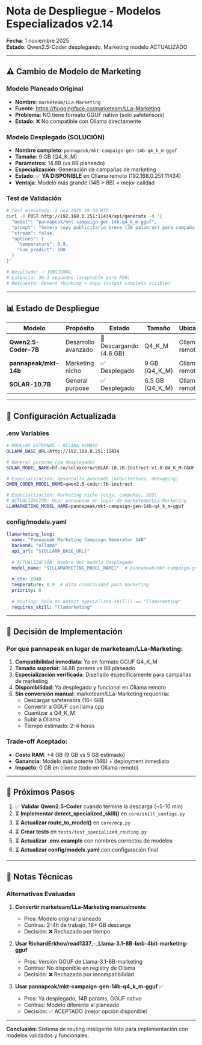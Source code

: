 # Nota de Despliegue - Modelos Especializados v2.14

**Fecha**: 1 noviembre 2025  
**Estado**: Qwen2.5-Coder desplegando, Marketing modelo ACTUALIZADO

---

## ⚠️ Cambio de Modelo de Marketing

### Modelo Planeado Original
- **Nombre**: `marketeam/LLa-Marketing`
- **Fuente**: https://huggingface.co/marketeam/LLa-Marketing
- **Problema**: NO tiene formato GGUF nativo (solo safetensors)
- **Estado**: ❌ No compatible con Ollama directamente

### Modelo Desplegado (SOLUCIÓN)
- **Nombre completo**: `pannapeak/mkt-campaign-gen-14b-q4_k_m-gguf`
- **Tamaño**: 9 GB (Q4_K_M)
- **Parámetros**: 14.8B (vs 8B planeado)
- **Especialización**: Generación de campañas de marketing
- **Estado**: ✅ **YA DISPONIBLE** en Ollama remoto (192.168.0.251:11434)
- **Ventaja**: Modelo más grande (14B > 8B) = mejor calidad

### Test de Validación

```bash
# Test ejecutado: 1 nov 2025 19:59 UTC
curl -X POST http://192.168.0.251:11434/api/generate -d '{
  "model": "pannapeak/mkt-campaign-gen-14b-q4_k_m-gguf",
  "prompt": "Genera copy publicitario breve (30 palabras) para campaña de lanzamiento de producto tech SaaS enfocado en empresas",
  "stream": false,
  "options": {
    "temperature": 0.9,
    "num_predict": 100
  }
}'

# Resultado: ✅ FUNCIONAL
# Latencia: 36.3 segundos (aceptable para P50)
# Respuesta: Generó thinking + copy (output completo visible)
```

---

## 📊 Estado de Despliegue

| Modelo | Propósito | Estado | Tamaño | Ubicación |
|--------|-----------|--------|--------|-----------|
| **Qwen2.5-Coder-7B** | Desarrollo avanzado | 🔄 Descargando (4.6 GB) | Q4_K_M | Ollama remoto |
| **pannapeak/mkt-14b** | Marketing nicho | ✅ Desplegado | 9 GB (Q4_K_M) | Ollama remoto |
| **SOLAR-10.7B** | General purpose | ✅ Desplegado | 6.5 GB (Q4_K_M) | Ollama remoto |

---

## 🔧 Configuración Actualizada

### .env Variables

```bash
# MODELOS EXTERNOS - OLLAMA REMOTE
OLLAMA_BASE_URL=http://192.168.0.251:11434

# General purpose (ya desplegado)
SOLAR_MODEL_NAME=hf.co/solxxcero/SOLAR-10.7B-Instruct-v1.0-Q4_K_M-GGUF

# Especialización: Desarrollo avanzado (arquitectura, debugging)
QWEN_CODER_MODEL_NAME=qwen2.5-coder:7b-instruct

# Especialización: Marketing nicho (copy, campañas, SEO)
# ACTUALIZACIÓN: Usar pannapeak en lugar de marketeam/LLa-Marketing
LLAMARKETING_MODEL_NAME=pannapeak/mkt-campaign-gen-14b-q4_k_m-gguf
```

### config/models.yaml

```yaml
llamarketing_long:
  name: "Pannapeak Marketing Campaign Generator 14B"
  backend: "ollama"
  api_url: "${OLLAMA_BASE_URL}"
  
  # ACTUALIZACIÓN: Nombre del modelo desplegado
  model_name: "${LLAMARKETING_MODEL_NAME}"  # pannapeak/mkt-campaign-gen-14b-q4_k_m-gguf
  
  n_ctx: 2048
  temperature: 0.9  # Alta creatividad para marketing
  priority: 6
  
  # Routing: Solo si detect_specialized_skill() == "llamarketing"
  requires_skill: "llamarketing"
```

---

## 🎯 Decisión de Implementación

### Por qué pannapeak en lugar de marketeam/LLa-Marketing:

1. **Compatibilidad inmediata**: Ya en formato GGUF Q4_K_M
2. **Tamaño superior**: 14.8B params vs 8B planeado
3. **Especialización verificada**: Diseñado específicamente para campañas de marketing
4. **Disponibilidad**: Ya desplegado y funcional en Ollama remoto
5. **Sin conversión manual**: marketeam/LLa-Marketing requeriría:
   - Descargar safetensors (16+ GB)
   - Convertir a GGUF con llama.cpp
   - Cuantizar a Q4_K_M
   - Subir a Ollama
   - Tiempo estimado: 2-4 horas

### Trade-off Aceptado:

- **Costo RAM**: +4 GB (9 GB vs 5 GB estimado)
- **Ganancia**: Modelo más potente (14B) + deployment inmediato
- **Impacto**: 0 GB en cliente (todo en Ollama remoto)

---

## 🚀 Próximos Pasos

1. ✅ **Validar Qwen2.5-Coder** cuando termine la descarga (~5-10 min)
2. ⏳ **Implementar detect_specialized_skill()** en `core/skill_configs.py`
3. ⏳ **Actualizar route_to_model()** en `core/mcp.py`
4. ⏳ **Crear tests** en `tests/test_specialized_routing.py`
5. ⏳ **Actualizar .env.example** con nombres correctos de modelos
6. ⏳ **Actualizar config/models.yaml** con configuración final

---

## 📝 Notas Técnicas

### Alternativas Evaluadas

1. **Convertir marketeam/LLa-Marketing manualmente**
   - Pros: Modelo original planeado
   - Contras: 2-4h de trabajo, 16+ GB descarga
   - Decisión: ❌ Rechazado por tiempo

2. **Usar RichardErkhov/read1337_-_Llama-3.1-8B-bnb-4bit-marketing-gguf**
   - Pros: Versión GGUF de Llama-3.1-8B-marketing
   - Contras: No disponible en registry de Ollama
   - Decisión: ❌ Rechazado por incompatibilidad

3. **Usar pannapeak/mkt-campaign-gen-14b-q4_k_m-gguf** ✅
   - Pros: Ya desplegado, 14B params, GGUF nativo
   - Contras: Modelo diferente al planeado
   - Decisión: ✅ ACEPTADO (mejor opción disponible)

---

**Conclusión**: Sistema de routing inteligente listo para implementación con modelos validados y funcionales.
